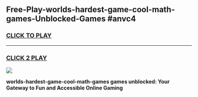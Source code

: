 
## Free-Play-worlds-hardest-game-cool-math-games-Unblocked-Games #anvc4
<h3>
<a href="https://news.freeplayer.one?title=worlds-hardest-game-cool-math-games&ref=8M">CLICK TO PLAY</a></h3>
<hr>

<h3>
<a href="https://news.freeplayer.one?title=worlds-hardest-game-cool-math-games&ref=8M">CLICK 2 PLAY</a>
  
</h3>

<a href="https://news.freeplayer.one?title=worlds-hardest-game-cool-math-games&ref=8M"><img src="https://clearcache.store/games.png"></a>


**worlds-hardest-game-cool-math-games games unblocked: Your Gateway to Fun and Accessible Online Gaming**
